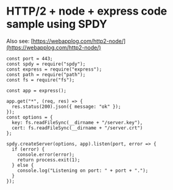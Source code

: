 # HTTP/2 + node +  express code sample using SPDY

Also see: [https://webapplog.com/http2-node/](https://webapplog.com/http2-node/)

```
const port = 443;
const spdy = require("spdy");
const express = require("express");
const path = require("path");
const fs = require("fs");

const app = express();

app.get("*", (req, res) => {
  res.status(200).json({ message: "ok" });
});
const options = {
  key: fs.readFileSync(__dirname + "/server.key"),
  cert: fs.readFileSync(__dirname + "/server.crt")
};

spdy.createServer(options, app).listen(port, error => {
  if (error) {
    console.error(error);
    return process.exit(1);
  } else {
    console.log("Listening on port: " + port + ".");
  }
});
```
